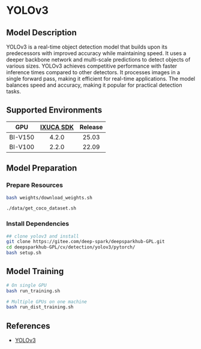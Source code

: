 # YOLOv3

## Model Description

YOLOv3 is a real-time object detection model that builds upon its predecessors with improved accuracy while maintaining
speed. It uses a deeper backbone network and multi-scale predictions to detect objects of various sizes. YOLOv3 achieves
competitive performance with faster inference times compared to other detectors. It processes images in a single forward
pass, making it efficient for real-time applications. The model balances speed and accuracy, making it popular for
practical detection tasks.

## Supported Environments

| GPU    | [IXUCA SDK](https://gitee.com/deep-spark/deepspark#%E5%A4%A9%E6%95%B0%E6%99%BA%E7%AE%97%E8%BD%AF%E4%BB%B6%E6%A0%88-ixuca) | Release |
| :----: | :----: | :----: |
| BI-V150 | 4.2.0     |  25.03  |
| BI-V100 | 2.2.0     |  22.09  |

## Model Preparation

### Prepare Resources

```bash
bash weights/download_weights.sh
```

```bash
./data/get_coco_dataset.sh
```

### Install Dependencies

```bash
## clone yolov3 and install
git clone https://gitee.com/deep-spark/deepsparkhub-GPL.git
cd deepsparkhub-GPL/cv/detection/yolov3/pytorch/
bash setup.sh
```

## Model Training

```bash
# On single GPU
bash run_training.sh

# Multiple GPUs on one machine
bash run_dist_training.sh
```

## References

- [YOLOv3](https://github.com/eriklindernoren/PyTorch-YOLOv3)
